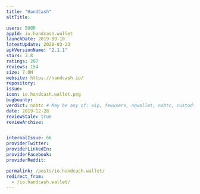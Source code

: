 ```yaml
---
title: "HandCash"
altTitle: 

users: 5000
appId: io.handcash.wallet
launchDate: 2019-09-10
latestUpdate: 2020-03-23
apkVersionName: "2.1.1"
stars: 3.8
ratings: 207
reviews: 154
size: 7.0M
website: https://handcash.io/
repository: 
issue: 
icon: io.handcash.wallet.png
bugbounty: 
verdict: nobtc # May be any of: wip, fewusers, nowallet, nobtc, custodial, nosource, nonverifiable, verifiable, bounty, defunct
date: 2019-12-28
reviewStale: true
reviewArchive:


internalIssue: 66
providerTwitter: 
providerLinkedIn: 
providerFacebook: 
providerReddit: 

permalink: /posts/io.handcash.wallet/
redirect_from:
  - /io.handcash.wallet/
---
```



